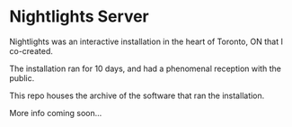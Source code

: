 # Nightlights Server

Nightlights was an interactive installation in the heart of Toronto, ON that I co-created.

The installation ran for 10 days, and had a phenomenal reception with the public.

This repo houses the archive of the software that ran the installation.

More info coming soon...
